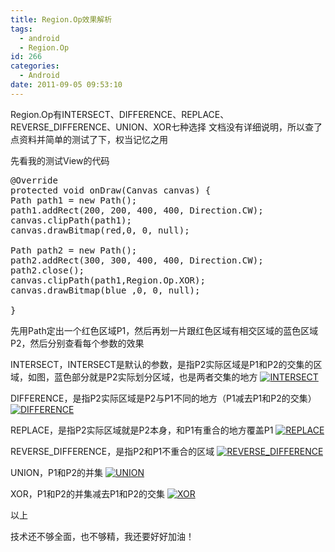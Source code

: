 ```yaml
---
title: Region.Op效果解析
tags:
  - android
  - Region.Op
id: 266
categories:
  - Android
date: 2011-09-05 09:53:10
---
```


Region.Op有INTERSECT、DIFFERENCE、REPLACE、REVERSE_DIFFERENCE、UNION、XOR七种选择
文档没有详细说明，所以查了点资料并简单的测试了下，权当记忆之用

先看我的测试View的代码
<pre name="code" class="java">
@Override
protected void onDraw(Canvas canvas) {
Path path1 = new Path();
path1.addRect(200, 200, 400, 400, Direction.CW);
canvas.clipPath(path1);
canvas.drawBitmap(red,0, 0, null);

Path path2 = new Path();
path2.addRect(300, 300, 400, 400, Direction.CW);
path2.close();
canvas.clipPath(path1,Region.Op.XOR);
canvas.drawBitmap(blue ,0, 0, null);

}
</pre>

先用Path定出一个红色区域P1，然后再划一片跟红色区域有相交区域的蓝色区域P2，然后分别查看每个参数的效果

INTERSECT，INTERSECT是默认的参数，是指P2实际区域是P1和P2的交集的区域，如图，蓝色部分就是P2实际划分区域，也是两者交集的地方
[![](http://tinone.net/wp-content/uploads/2011/09/INTERSECT.png "INTERSECT")](http://tinone.net/wp-content/uploads/2011/09/INTERSECT.png)

DIFFERENCE，是指P2实际区域是P2与P1不同的地方（P1减去P1和P2的交集）
[![](http://tinone.net/wp-content/uploads/2011/09/DIFFERENCE.png "DIFFERENCE")](http://tinone.net/wp-content/uploads/2011/09/DIFFERENCE.png)

REPLACE，是指P2实际区域就是P2本身，和P1有重合的地方覆盖P1
[![](http://tinone.net/wp-content/uploads/2011/09/REPLACE.png "REPLACE")](http://tinone.net/wp-content/uploads/2011/09/REPLACE.png)

REVERSE_DIFFERENCE，是指P2和P1不重合的区域
[![](http://tinone.net/wp-content/uploads/2011/09/REVERSE_DIFFERENCE.png "REVERSE_DIFFERENCE")](http://tinone.net/wp-content/uploads/2011/09/REVERSE_DIFFERENCE.png)

UNION，P1和P2的并集
[![](http://tinone.net/wp-content/uploads/2011/09/UNION.png "UNION")](http://tinone.net/wp-content/uploads/2011/09/UNION.png)

XOR，P1和P2的并集减去P1和P2的交集
[![](http://tinone.net/wp-content/uploads/2011/09/XOR.png "XOR")](http://tinone.net/wp-content/uploads/2011/09/XOR.png)

以上

技术还不够全面，也不够精，我还要好好加油！